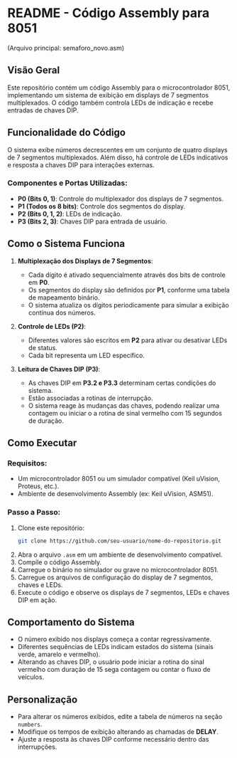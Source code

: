 # README - Código Assembly para 8051

(Arquivo principal: semaforo_novo.asm)

## Visão Geral
Este repositório contém um código Assembly para o microcontrolador 8051, implementando um sistema de exibição em displays de 7 segmentos multiplexados. O código também controla LEDs de indicação e recebe entradas de chaves DIP.

## Funcionalidade do Código
O sistema exibe números decrescentes em um conjunto de quatro displays de 7 segmentos multiplexados. Além disso, há controle de LEDs indicativos e resposta a chaves DIP para interações externas.

### Componentes e Portas Utilizadas:
- **P0 (Bits 0, 1)**: Controle do multiplexador dos displays de 7 segmentos.
- **P1 (Todos os 8 bits)**: Controle dos segmentos do display.
- **P2 (Bits 0, 1, 2)**: LEDs de indicação.
- **P3 (Bits 2, 3)**: Chaves DIP para entrada de usuário.

## Como o Sistema Funciona
1. **Multiplexação dos Displays de 7 Segmentos**:
   - Cada dígito é ativado sequencialmente através dos bits de controle em **P0**.
   - Os segmentos do display são definidos por **P1**, conforme uma tabela de mapeamento binário.
   - O sistema atualiza os dígitos periodicamente para simular a exibição contínua dos números.

2. **Controle de LEDs (P2)**:
   - Diferentes valores são escritos em **P2** para ativar ou desativar LEDs de status.
   - Cada bit representa um LED específico.

3. **Leitura de Chaves DIP (P3)**:
   - As chaves DIP em **P3.2 e P3.3** determinam certas condições do sistema.
   - Estão associadas a rotinas de interrupção.
   - O sistema reage às mudanças das chaves, podendo realizar uma contagem ou iniciar o a rotina de sinal vermelho com 15 segundos de duração.

## Como Executar
### Requisitos:
- Um microcontrolador 8051 ou um simulador compatível (Keil uVision, Proteus, etc.).
- Ambiente de desenvolvimento Assembly (ex: Keil uVision, ASM51).

### Passo a Passo:
1. Clone este repositório:
   ```sh
   git clone https://github.com/seu-usuario/nome-do-repositorio.git
2. Abra o arquivo `.asm` em um ambiente de desenvolvimento compatível.
3. Compile o código Assembly.
4. Carregue o binário no simulador ou grave no microcontrolador 8051.
5. Carregue os arquivos de configuração do display de 7 segmentos, chaves e LEDs.
6. Execute o código e observe os displays de 7 segmentos, LEDs e chaves DIP em ação.

## Comportamento do Sistema
- O número exibido nos displays começa a contar regressivamente.
- Diferentes sequências de LEDs indicam estados do sistema (sinais verde, amarelo e vermelho).
- Alterando as chaves DIP, o usuário pode iniciar a rotina do sinal vermelho com duração de 15 sega contagem ou contar o fluxo de veículos.

## Personalização
- Para alterar os números exibidos, edite a tabela de números na seção `numbers`.
- Modifique os tempos de exibição alterando as chamadas de **DELAY**.
- Ajuste a resposta às chaves DIP conforme necessário dentro das interrupções.
